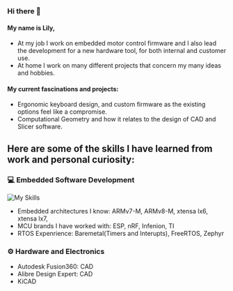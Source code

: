 ### Hi there 👋
#### My name is Lily,
- At my job I work on embedded motor control firmware and I also lead the development for a new hardware tool, for both internal and customer use. 
- At home I work on many different projects that concern my many ideas and hobbies.
#### My current fascinations and projects:
- Ergonomic keyboard design, and custom firmware as the existing options feel like a compromise.
- Computational Geometry and how it relates to the design of CAD and Slicer software.
## Here are some of the skills I have learned from work and personal curiosity:
### 💻 Embedded Software Development
![My Skills](https://skillicons.dev/icons?i=c,cpp,cmake&theme=dark)
* Embedded architectures I know: ARMv7-M, ARMv8-M, xtensa lx6, xtensa lx7, 
* MCU brands I have worked with: ESP, nRF, Infenion, TI
* RTOS Expenrience: Baremetal(Timers and Interupts), FreeRTOS, Zephyr

### ⚙️ Hardware and Electronics
* Autodesk Fusion360: CAD
* Alibre Design Expert: CAD
* KiCAD
